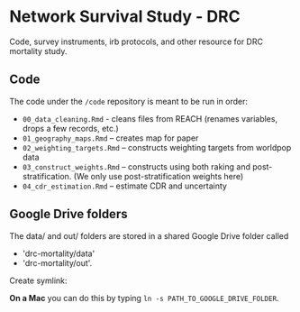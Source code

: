 # Network Survival Study - DRC

Code, survey instruments, irb protocols, and other resource for DRC mortality study. 

## Code 

The code under the `/code` repository is meant to be run in order: 

* `00_data_cleaning.Rmd` - cleans files from REACH (renames variables, drops a few records, etc.) 
* `01_geography_maps.Rmd` – creates map for paper 
* `02_weighting_targets.Rmd` – constructs weighting targets from worldpop data 
* `03_construct_weights.Rmd` – constructs using both raking and post-stratification. (We only use post-stratification weights here)
* `04_cdr_estimation.Rmd` – estimate CDR and uncertainty 


## Google Drive folders

The data/ and out/ folders are stored in a shared Google Drive folder called 

- 'drc-mortality/data' 
- 'drc-mortality/out'. 

 Create symlink:

**On a Mac** you can do this by typing `ln -s PATH_TO_GOOGLE_DRIVE_FOLDER`. 



